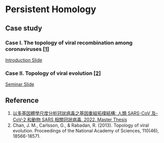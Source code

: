 # Persistent Homology
## Case study
### Case I.  The topology of viral recombination among coronaviruses [[1]](#reference)
[Introduction Slide](/persistent_homology/提文_Joint_lab_meeting_PPT.pdf)

### Case II. Topology of viral evolution [[2]](#reference)
[Seminar Slide](/persistent_homology/Topology%20of%20viral%20evolution.pdf)
## Reference
1. [以多基因體學尺度分析冠狀病毒之基因重組拓樸結構: 人類 SARS-CoV 及-CoV-2 和動物 SARS 相關冠狀病毒. 2022. Master Thesis](https://thesis.lib.ncku.edu.tw/thesis/detail/08a8286e45d64c03cb3c4eb769c6a7f5/)
2. Chan, J. M., Carlsson, G., & Rabadan, R. (2013). Topology of viral evolution. Proceedings of the National Academy of Sciences, 110(46), 18566-18571.